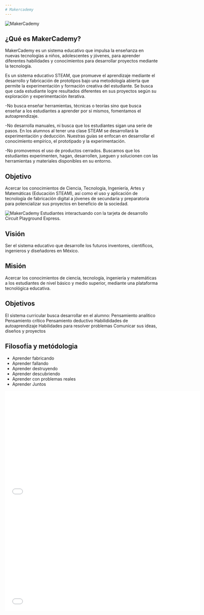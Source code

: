 ```yaml
---
# Makercademy
---
```


![MakerCademy]({{site.baseurl}}/img/nina.jpg)


## ¿Qué es MakerCademy?
MakerCademy es un sistema educativo que impulsa la enseñanza en nuevas tecnologías a niños, adolescentes y
jóvenes, para aprender diferentes habilidades y conocimientos para
desarrollar proyectos mediante la tecnología.

Es un sistema educativo STEAM, que promueve el aprendizaje mediante el desarrollo y fabricación de prototipos bajo una metodología abierta que permite la experimentación y formación creativa del estudiante. Se busca que cada estudiante logre resultados diferentes en sus proyectos según su exploración y experimentación iterativa.  

-No busca enseñar herramientas, técnicas o teorías sino que busca enseñar a los estudiantes a aprender por si mismos, fomentamos el autoaprendizaje.

-No desarrolla manuales, ni busca que los estudiantes sigan una serie de pasos. En los alumnos al tener una clase STEAM se desarrollará la experimentación y deducción. Nuestras guías se enfocan en desarrollar el conocimiento empírico, el prototipado y la experimentación.

-No promovemos el uso de productos cerrados. Buscamos que los estudiantes experimenten, hagan, desarrollen, jueguen y solucionen con las herramientas y materiales disponibles en su entorno.


## Objetivo
Acercar los conocimientos de Ciencia, Tecnología, Ingeniería, Artes y Matemáticas
(Educación STEAM), así como el uso y aplicación de tecnología de fabricación
digital a jóvenes de secundaria y preparatoria para potencializar sus proyectos en
beneficio de la sociedad.

![MakerCademy]({{site.baseurl}}/img/nino.jpg)
Estudiantes interactuando con la tarjeta de desarrollo Circuit Playground Express.

## Visión
Ser el sistema educativo que desarrolle los futuros inventores, científicos, ingenieros y diseñadores en México.

## Misión
Acercar los conocimientos de ciencía, tecnología, ingeniería y matemáticas a los estudiantes de nivel básico y medio superior, mediante una plataforma tecnológica educativa.

## Objetivos
El sistema curricular busca desarrollar en el alumno:
Pensamiento analítico
Pensamiento crítico
Pensamiento deductivo
Habilididades de autoaprendizaje
Habilidades para resolver problemas
Comunicar sus ideas, diseños y proyectos

## Filosofía y metódologia
- Aprender fabricando
- Aprender fallando
- Aprender destruyendo
- Aprender descubriendo
- Aprender con problemas reales
- Aprender Juntos

<iframe width="640" height="360" src="//www.youtube.com/embed/bvFOeysaNAY" frameborder="0" allowfullscreen></iframe>
<iframe width="640" height="360" src="//www.youtube.com/embed/Nxqt-F4YdNY" frameborder="0" allowfullscreen></iframe>
